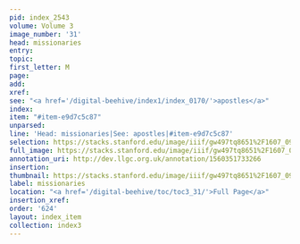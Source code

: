```yaml
---
pid: index_2543
volume: Volume 3
image_number: '31'
head: missionaries
entry: 
topic: 
first_letter: M
page: 
add: 
xref: 
see: "<a href='/digital-beehive/index1/index_0170/'>apostles</a>"
index: 
item: "#item-e9d7c5c87"
unparsed: 
line: 'Head: missionaries|See: apostles|#item-e9d7c5c87'
selection: https://stacks.stanford.edu/image/iiif/gw497tq8651%2F1607_0974/178,1194,688,159/full/0/default.jpg
full_image: https://stacks.stanford.edu/image/iiif/gw497tq8651%2F1607_0974/full/full/0/default.jpg
annotation_uri: http://dev.llgc.org.uk/annotation/1560351733266
insertion: 
thumbnail: https://stacks.stanford.edu/image/iiif/gw497tq8651%2F1607_0974/178,1194,688,159/150,/0/default.jpg
label: missionaries
location: "<a href='/digital-beehive/toc/toc3_31/'>Full Page</a>"
insertion_xref: 
order: '624'
layout: index_item
collection: index3
---
```

